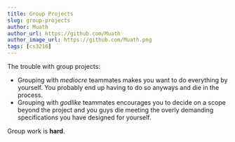 ```yaml
---
title: Group Projects
slug: group-projects
author: Muath
author_url: https://github.com/Muath
author_image_url: https://github.com/Muath.png
tags: [cs3216]
---
```


The trouble with group projects:

- Grouping with _mediocre_ teammates makes you want to do everything by yourself. You probably end up having to do so anyways and die in the process.
- Grouping with _godlike_ teammates encourages you to decide on a scope beyond the project and you guys die meeting the overly demanding specifications you have designed for yourself.

Group work is **hard**.
